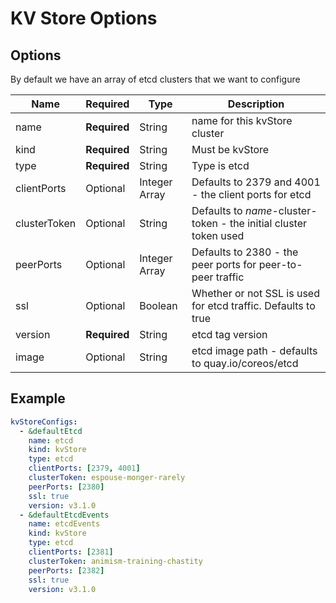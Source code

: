 # KV Store Options

## Options

By default we have an array of etcd clusters that we want to configure

| Name            | Required  | Type          | Description |
| --------------- | --------- | ------------- | --- |
| name            | __Required__  | String        | name for this kvStore cluster |
| kind            | __Required__  | String        | Must be kvStore |
| type            | __Required__  | String        | Type is etcd |
| clientPorts     | Optional      | Integer Array | Defaults to 2379 and 4001 - the client ports for etcd |
| clusterToken    | Optional      | String        | Defaults to _name_-cluster-token - the initial cluster token used |
| peerPorts       | Optional      | Integer Array | Defaults to 2380 - the peer ports for peer-to-peer traffic |
| ssl             | Optional      | Boolean       | Whether or not SSL is used for etcd traffic.  Defaults to true |
| version         | __Required__  | String        | etcd tag version |
| image           | Optional      | String        | etcd image path - defaults to quay.io/coreos/etcd |

## Example
```yaml
kvStoreConfigs:
  - &defaultEtcd
    name: etcd
    kind: kvStore
    type: etcd
    clientPorts: [2379, 4001]
    clusterToken: espouse-monger-rarely
    peerPorts: [2380]
    ssl: true
    version: v3.1.0
  - &defaultEtcdEvents
    name: etcdEvents
    kind: kvStore
    type: etcd
    clientPorts: [2381]
    clusterToken: animism-training-chastity
    peerPorts: [2382]
    ssl: true
    version: v3.1.0
```
